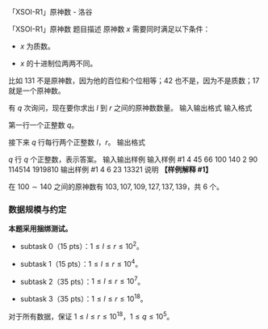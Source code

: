 



「XSOI-R1」原神数 - 洛谷














「XSOI-R1」原神数
题目描述
原神数 $x$ 需要同时满足以下条件：

- $x$ 为质数。

- $x$ 的十进制位两两不同。

比如 $131$ 不是原神数，因为他的百位和个位相等；$42$ 也不是，因为不是质数；$17$ 就是一个原神数。

有 $q$ 次询问，现在要你求出 $l$ 到 $r$ 之间的原神数数量。
输入输出格式
输入格式

第一行一个正整数 $q$。

接下来 $q$ 行每行两个正整数 $l$，$r$。
输出格式

$q$ 行 $q$ 个正整数，表示答案。
输入输出样例
输入样例 #1
4
45 66
100 140
2 90
114514 1919810
输出样例 #1
4
6
23
13321
说明
**【样例解释 #1】**

在 $100 \sim 140$ 之间的原神数有 $103,107,109,127,137,139$，共 $6$ 个。

### 数据规模与约定

**本题采用捆绑测试。**

- subtask 0（15 pts）：$1 \le l \le r \le 10^2$。

- subtask 1（15 pts）：$1 \le l \le r \le 10^4$。

- subtask 2（35 pts）：$1 \le l \le r \le 10^7$。

- subtask 3（35 pts）：$1 \le l \le r \le 10^{18}$。

对于所有数据，保证 $1 \leq l \leq r \leq 10^{18}$，$1 \leq q\leq 10^5$。






